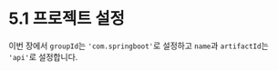 # 5.1 프로젝트 설정
이번 장에서 ```groupId```는 ```'com.springboot'```로 설정하고 ```name```과 ```artifactId```는 ```'api'```로 설정합니다.
